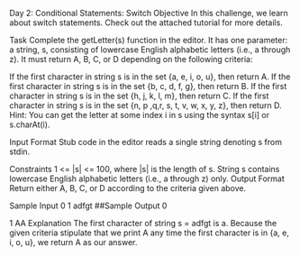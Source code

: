 Day 2: Conditional Statements: Switch
Objective
In this challenge, we learn about switch statements. Check out the attached tutorial for more details.

Task
Complete the getLetter(s) function in the editor. It has one parameter: a string, s, consisting of lowercase English alphabetic letters (i.e., a through z). It must return A, B, C, or D depending on the following criteria:

If the first character in string s is in the set {a, e, i, o, u}, then return A.
If the first character in string s is in the set {b, c, d, f, g}, then return B.
If the first character in string s is in the set {h, j, k, l, m}, then return C.
If the first character in string s is in the set {n, p ,q,r, s, t, v, w, x, y, z}, then return D.
Hint: You can get the letter at some index i in s using the syntax s[i] or s.charAt(i).

Input Format
Stub code in the editor reads a single string denoting s from stdin.

Constraints
1 <= |s| <= 100, where |s| is the length of s.
String s contains lowercase English alphabetic letters (i.e., a through z) only.
Output Format
Return either A, B, C, or D according to the criteria given above.

Sample Input 0
1
adfgt
##Sample Output 0

1
AA
Explanation
The first character of string s = adfgt is a. Because the given criteria stipulate that we print A any time the first character is in {a, e, i, o, u}, we return A as our answer.